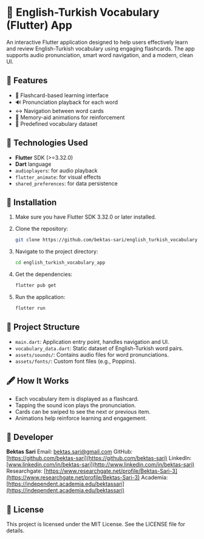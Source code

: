 # 📘 English-Turkish Vocabulary (Flutter) App

An interactive Flutter application designed to help users effectively learn and review English-Turkish vocabulary using engaging flashcards. 
The app supports audio pronunciation, smart word navigation, and a modern, clean UI.

## 🚀 Features

* 🎴 Flashcard-based learning interface
* 🔊 Pronunciation playback for each word
* ↔️ Navigation between word cards
* 🧠 Memory-aid animations for reinforcement
* 📁 Predefined vocabulary dataset

## 🧪 Technologies Used

* **Flutter** SDK (>=3.32.0)
* **Dart** language
* `audioplayers`: for audio playback
* `flutter_animate`: for visual effects
* `shared_preferences`: for data persistence

## 🧰 Installation

1. Make sure you have Flutter SDK 3.32.0 or later installed.
2. Clone the repository:

   ```bash
   git clone https://github.com/bektas-sari/english_turkish_vocabulary_app.git
   ```
3. Navigate to the project directory:

   ```bash
   cd english_turkish_vocabulary_app
   ```
4. Get the dependencies:

   ```bash
   flutter pub get
   ```
5. Run the application:

   ```bash
   flutter run
   ```

## 📂 Project Structure

* `main.dart`: Application entry point, handles navigation and UI.
* `vocabulary_data.dart`: Static dataset of English-Turkish word pairs.
* `assets/sounds/`: Contains audio files for word pronunciations.
* `assets/fonts/`: Custom font files (e.g., Poppins).

## 🖋️ How It Works

* Each vocabulary item is displayed as a flashcard.
* Tapping the sound icon plays the pronunciation.
* Cards can be swiped to see the next or previous item.
* Animations help reinforce learning and engagement.

## 👤 Developer

**Bektas Sari**
Email: [bektas.sari@gmail.com](mailto:bektas.sari@gmail.com)
GitHub: [https://github.com/bektas-sari](https://github.com/bektas-sari)
LinkedIn: [www.linkedin.com/in/bektas-sari](http://www.linkedin.com/in/bektas-sari)
Researchgate: [https://www.researchgate.net/profile/Bektas-Sari-3](https://www.researchgate.net/profile/Bektas-Sari-3)
Academia: [https://independent.academia.edu/bektassari](https://independent.academia.edu/bektassari)

## 📜 License

This project is licensed under the MIT License. See the LICENSE file for details.



